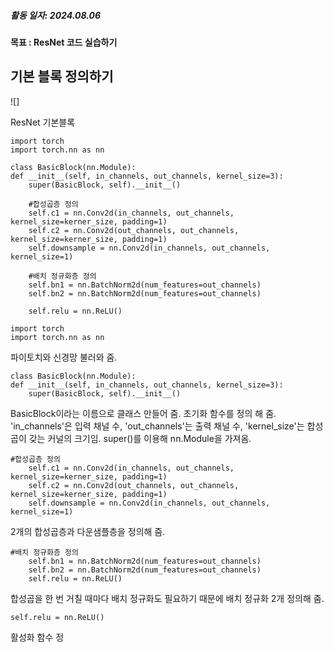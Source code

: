 ##### 활동 일자: 2024.08.06
#### 목표 : ResNet 코드 실습하기

## 기본 블록 정의하기

![]

ResNet 기본블록
```
import torch
import torch.nn as nn

class BasicBlock(nn.Module):
def __init__(self, in_channels, out_channels, kernel_size=3):
	super(BasicBlock, self).__init__()
	
	#합성곱층 정의
	self.c1 = nn.Conv2d(in_channels, out_channels, kernel_size=kerner_size, padding=1)
	self.c2 = nn.Conv2d(out_channels, out_channels, kernel_size=kerner_size, padding=1)
	self.downsample = nn.Conv2d(in_channels, out_channels, kernel_size=1)
	
	#배치 정규화층 정의
	self.bn1 = nn.BatchNorm2d(num_features=out_channels)
	self.bn2 = nn.BatchNorm2d(num_features=out_channels)
	
	self.relu = nn.ReLU()
```

```
import torch
import torch.nn as nn
```
파이토치와 신경망 불러와 줌.

```
class BasicBlock(nn.Module):
def __init__(self, in_channels, out_channels, kernel_size=3):
	super(BasicBlock, self).__init__()
```
BasicBlock이라는 이름으로 클래스 만들어 줌.
초기화 함수를 정의 해 줌. 'in_channels'은 입력 채널 수, 'out_channels'는 출력 채널 수, 'kernel_size'는 합성곱이 갖는 커널의 크기임.
super()를 이용해 nn.Module을 가져옴.

```
#합성곱층 정의
	self.c1 = nn.Conv2d(in_channels, out_channels, kernel_size=kerner_size, padding=1)
	self.c2 = nn.Conv2d(out_channels, out_channels, kernel_size=kerner_size, padding=1)
	self.downsample = nn.Conv2d(in_channels, out_channels, kernel_size=1)
```
2개의 합성곱층과 다운샘플층을 정의해 줌.

```
#배치 정규화층 정의
	self.bn1 = nn.BatchNorm2d(num_features=out_channels)
	self.bn2 = nn.BatchNorm2d(num_features=out_channels)
	self.relu = nn.ReLU()
```
합성곱을 한 번 거칠 때마다 배치 정규화도 필요하기 때문에 배치 정규화 2개 정의해 줌.

```
self.relu = nn.ReLU()
```
활성화 함수 정